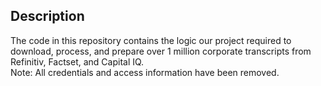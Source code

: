 ## Description
The code in this repository contains the logic our project required to download, process, and prepare over 1 million corporate transcripts from Refinitiv, Factset, and Capital IQ. <br>
Note: All credentials and access information have been removed.
